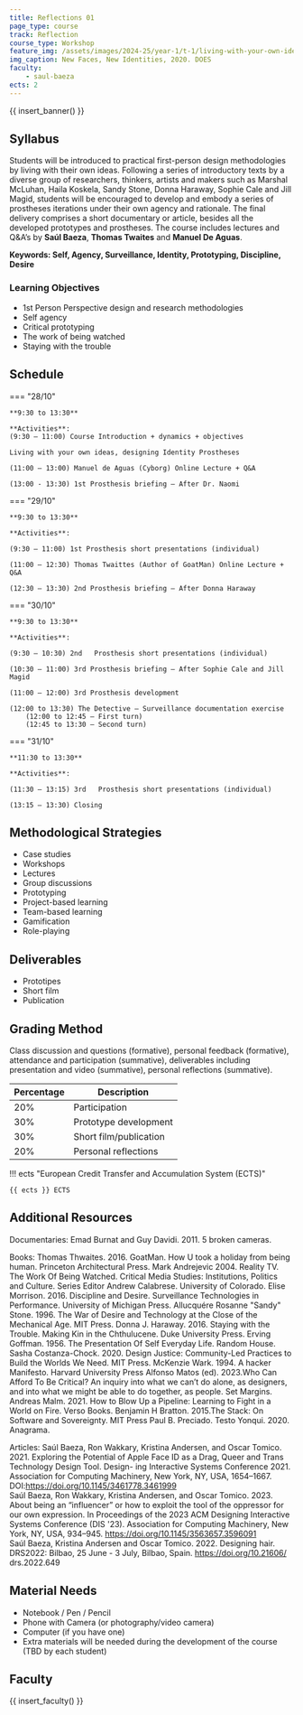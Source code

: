 ```yaml
---
title: Reflections 01
page_type: course
track: Reflection
course_type: Workshop
feature_img: /assets/images/2024-25/year-1/t-1/living-with-your-own-ideas.jpg
img_caption: New Faces, New Identities, 2020. DOES
faculty:
    - saul-baeza
ects: 2
---
```


{{ insert_banner() }}

## Syllabus

Students will be introduced to practical first-person design methodologies by living with their own ideas. Following a series of introductory texts by a diverse group of researchers, thinkers, artists and makers such as Marshal McLuhan, Haila Koskela, Sandy Stone, Donna Haraway, Sophie Cale and Jill Magid, students will be encouraged to develop and embody a series of prostheses iterations under their own agency and rationale. The final delivery comprises a short documentary or article, besides all the developed prototypes and prostheses. The course includes lectures and Q&A’s by **Saúl Baeza**, **Thomas Twaites** and **Manuel De Aguas**.

**Keywords: Self, Agency, Surveillance, Identity, Prototyping, Discipline, Desire**

### Learning Objectives

- 1st Person Perspective design and research methodologies
- Self agency 
- Critical prototyping
- The work of being watched
- Staying with the trouble

## Schedule

=== "28/10"

    **9:30 to 13:30**

    **Activities**:
    (9:30 – 11:00) Course Introduction + dynamics + objectives
    
    Living with your own ideas, designing Identity Prostheses

    (11:00 – 13:00) Manuel de Aguas (Cyborg) Online Lecture + Q&A
    
    (13:00 - 13:30) 1st Prosthesis briefing – After Dr. Naomi

=== "29/10"

    **9:30 to 13:30** 

    **Activities**:
    
    (9:30 – 11:00) 1st Prosthesis short presentations (individual) 

    (11:00 – 12:30) Thomas Twaittes (Author of GoatMan) Online Lecture + Q&A 

    (12:30 – 13:30) 2nd Prosthesis briefing – After Donna Haraway 

=== "30/10"

    **9:30 to 13:30** 

    **Activities**:
    
    (9:30 – 10:30) 2nd   Prosthesis short presentations (individual)
    
    (10:30 – 11:00) 3rd Prosthesis briefing – After Sophie Cale and Jill Magid 
    
    (11:00 – 12:00) 3rd Prosthesis development

    (12:00 to 13:30) The Detective – Surveillance documentation exercise 
        (12:00 to 12:45 – First turn)
        (12:45 to 13:30 – Second turn)

=== "31/10"

    **11:30 to 13:30**

    **Activities**:
    
    (11:30 – 13:15) 3rd   Prosthesis short presentations (individual)
    
    (13:15 – 13:30) Closing


## Methodological Strategies

- Case studies
- Workshops  
- Lectures  
- Group discussions  
- Prototyping 
- Project-based learning  
- Team-based learning  
- Gamification  
- Role-playing 


## Deliverables

- Prototipes
- Short film
- Publication


## Grading Method

Class discussion and questions (formative), personal feedback (formative), attendance and participation (summative), deliverables including presentation and video (summative), personal reflections (summative).


| Percentage  | Description                                     |
| ----------- | ------------------------------------            |
| 20%         | Participation                                   |
| 30%         | Prototype development                                   |
| 30%         |  Short film/publication                           |
| 20%         |  Personal reflections                         |

!!! ects "European Credit Transfer and Accumulation System (ECTS)"

    {{ ects }} ECTS

## Additional Resources

Documentaries: 
Emad Burnat and Guy Davidi. 2011. 5 broken cameras. 

Books:
Thomas Thwaites. 2016. GoatMan. How U took a holiday from being human. Princeton Architectural Press.
Mark Andrejevic 2004. Reality TV. The Work Of Being Watched. Critical Media Studies: Institutions, Politics and Culture. Series Editor Andrew Calabrese. University of Colorado.
Elise Morrison. 2016. Discipline and Desire. Surveillance Technologies in Performance. University of Michigan Press.
Allucquére Rosanne "Sandy" Stone. 1996. The War of Desire and Technology at the Close of the Mechanical Age. MIT Press.
Donna J. Haraway. 2016. Staying with the Trouble. Making Kin in the Chthulucene. Duke University Press.
Erving Goffman. 1956. The Presentation Of Self Everyday Life. Random House.
Sasha Costanza-Chock. 2020. Design Justice: Community-Led Practices to Build the Worlds We Need. MIT Press.
McKenzie Wark. 1994. A hacker Manifesto. Harvard University Press 
Alfonso Matos (ed). 2023.Who Can Afford To Be Critical?  An inquiry into what we can’t do alone, as designers, and into what we might be able to do together, as people. Set Margins.
Andreas Malm. 2021. How to Blow Up a Pipeline: Learning to Fight in a World on Fire. Verso Books.
Benjamin H Bratton. 2015.The Stack: On Software and Sovereignty. MIT Press
Paul B. Preciado. Testo Yonqui. 2020. Anagrama.

Articles:
Saúl Baeza, Ron Wakkary, Kristina Andersen, and Oscar Tomico. 2021. Exploring the Potential of Apple Face ID as a Drag, Queer and Trans Technology Design Tool. Design- ing Interactive Systems Conference 2021. Association for Computing Machinery, New York, NY, USA, 1654–1667. DOI:https://doi.org/10.1145/3461778.3461999  
Saúl Baeza, Ron Wakkary, Kristina Andersen, and Oscar Tomico. 2023. About being an “influencer” or how to exploit the tool of the oppressor for our own expression. In Proceedings of the 2023 ACM Designing Interactive Systems Conference (DIS '23). Association for Computing Machinery, New York, NY, USA, 934–945. https://doi.org/10.1145/3563657.3596091  
Saúl Baeza, Kristina Andersen and Oscar Tomico. 2022. Designing hair. DRS2022: Bilbao, 25 June - 3 July, Bilbao, Spain. https://doi.org/10.21606/ drs.2022.649  

## Material Needs

- Notebook / Pen / Pencil  
- Phone with Camera (or photography/video camera)  
- Computer (if you have one)  
- Extra materials will be needed during the development of the course (TBD by each student)


## Faculty

{{ insert_faculty() }}
